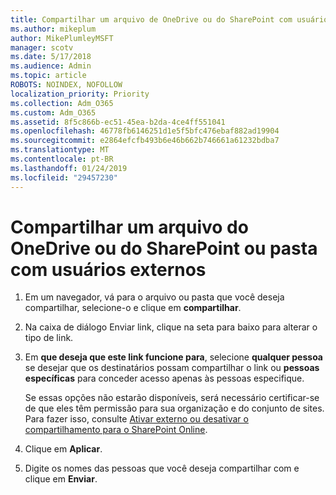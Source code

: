 ```yaml
---
title: Compartilhar um arquivo de OneDrive ou do SharePoint com usuários externos
ms.author: mikeplum
author: MikePlumleyMSFT
manager: scotv
ms.date: 5/17/2018
ms.audience: Admin
ms.topic: article
ROBOTS: NOINDEX, NOFOLLOW
localization_priority: Priority
ms.collection: Adm_O365
ms.custom: Adm_O365
ms.assetid: 8f5c866b-ec51-45ea-b2da-4ce4ff551041
ms.openlocfilehash: 46778fb6146251d1e5f5bfc476ebaf882ad19904
ms.sourcegitcommit: e2864efcfb493b6e46b662b746661a61232bdba7
ms.translationtype: MT
ms.contentlocale: pt-BR
ms.lasthandoff: 01/24/2019
ms.locfileid: "29457230"
---
```

# <a name="share-a-onedrive-or-sharepoint-file-or-folder-with-external-users"></a>Compartilhar um arquivo do OneDrive ou do SharePoint ou pasta com usuários externos

1. Em um navegador, vá para o arquivo ou pasta que você deseja compartilhar, selecione-o e clique em **compartilhar**.
    
2. Na caixa de diálogo Enviar link, clique na seta para baixo para alterar o tipo de link.
    
3. Em **que deseja que este link funcione para**, selecione **qualquer pessoa** se desejar que os destinatários possam compartilhar o link ou **pessoas específicas** para conceder acesso apenas às pessoas especifique. 
    
    Se essas opções não estarão disponíveis, será necessário certificar-se de que eles têm permissão para sua organização e do conjunto de sites. Para fazer isso, consulte [Ativar externo ou desativar o compartilhamento para o SharePoint Online](https://go.microsoft.com/fwlink/?linkid=866426).
    
4. Clique em **Aplicar**.
    
5. Digite os nomes das pessoas que você deseja compartilhar com e clique em **Enviar**.
    

